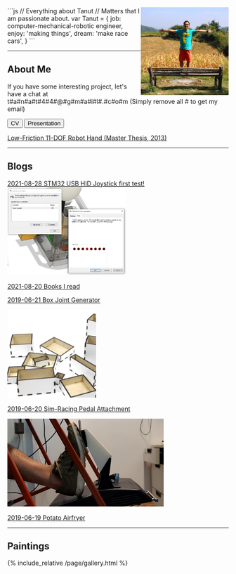 <img src="/image/tanut.jpg" alt="tanut" height="200" style="float: right"/>
```js
// Everything about Tanut 
// Matters that I am passionate about.
var Tanut = { 
    job: computer-mechanical-robotic engineer,
    enjoy: 'making things',
    dream: 'make race cars',
}
```

* * *

## About Me

If you have some interesting project, let's have a chat at t#a#n#a#t#4#4#@#g#m#a#i#l#.#c#o#m (Simply remove all # to get my email)

<button type="button" onclick="window.open('/assets/resume2021_6.pdf')">CV</button>
<button type="button" onclick="window.open('/assets/TanutPresentation_210803.pdf')">Presentation</button>

[Low-Friction 11-DOF Robot Hand (Master Thesis, 2013)](/assets/master_thesis.pdf)

* * *

## Blogs

[2021-08-28 STM32 USB HID Joystick first test!](/post/2021-08-28-stm32-usb-joystick)
<img src="/image/210828usbjoystickdevice.png" height="200"/>

[2021-08-20 Books I read](/post/booksiread)

[2019-06-21 Box Joint Generator](/post/2019-06-21-box-joint-generator)

<img src="/image/boxbox.png" height="200"/>

[2019-06-20 Sim-Racing Pedal Attachment](/post/2019-06-20-simracing-pedal-attachment)

<img src="/image/thrustmaster-pedal-after.jpg" height="200"/>

[2019-06-19 Potato Airfryer](/post/2019-06-19-potato-airfryer)

* * *

## Paintings

{% include_relative /page/gallery.html %}